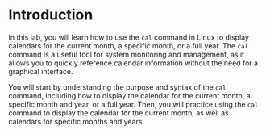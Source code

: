# Introduction

In this lab, you will learn how to use the `cal` command in Linux to display calendars for the current month, a specific month, or a full year. The `cal` command is a useful tool for system monitoring and management, as it allows you to quickly reference calendar information without the need for a graphical interface.

You will start by understanding the purpose and syntax of the `cal` command, including how to display the calendar for the current month, a specific month and year, or a full year. Then, you will practice using the `cal` command to display the calendar for the current month, as well as calendars for specific months and years.
